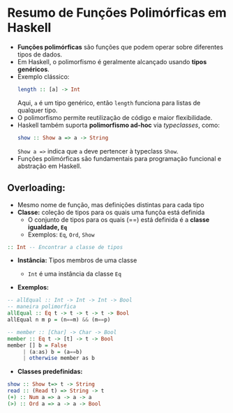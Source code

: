 # Resumo de Funções Polimórficas em Haskell

- **Funções polimórficas** são funções que podem operar sobre diferentes tipos de dados.
- Em Haskell, o polimorfismo é geralmente alcançado usando **tipos genéricos**.
- Exemplo clássico:  
    ```haskell
    length :: [a] -> Int
    ```
    Aqui, `a` é um tipo genérico, então `length` funciona para listas de qualquer tipo.
- O polimorfismo permite reutilização de código e maior flexibilidade.
- Haskell também suporta **polimorfismo ad-hoc** via *typeclasses*, como:
    ```haskell
    show :: Show a => a -> String
    ```
    `Show a =>` indica que `a` deve pertencer à typeclass `Show`.
- Funções polimórficas são fundamentais para programação funcional e abstração em Haskell.

## Overloading: 
- Mesmo nome de função, mas definições distintas para cada tipo
- **Classe:** coleção de tipos para os quais uma funçõa está definida
    - O conjunto de tipos para os quais (==) está definida é a **classe igualdade, `Eq`**
    - Exemplos: `Eq`, `Ord`, `Show`
```haskell
:: Int -- Encontrar a classe de tipos
```
- **Instância:** Tipos membros de uma classe
    - `Int` é uma instância da classe `Eq`

- **Exemplos:**
```haskell
-- allEqual :: Int -> Int -> Int -> Bool
-- maneira polimorfica
allEqual :: Eq t -> t -> t -> t -> Bool
allEqual n m p = (n==m) && (m==p)

-- member :: [Char] -> Char -> Bool
member :: Eq t -> [t] -> t -> Bool
member [] b = False
     | (a:as) b = (a==b)
     | otherwise member as b
```

- **Classes predefinidas:**
```haskell
show :: Show t=> t -> String
read :: (Read t) => String -> t
(+) :: Num a => a -> a -> a
(>) :: Ord a => a -> a -> Bool
```